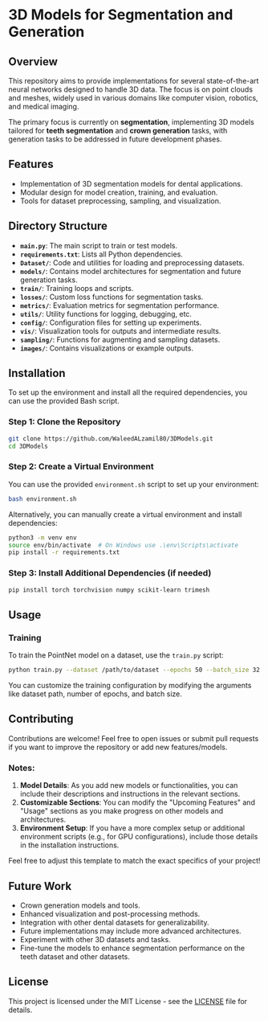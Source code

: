 # 3D Models for Segmentation and Generation  

## Overview  
This repository aims to provide implementations for several state-of-the-art neural networks designed to handle 3D data. The focus is on point clouds and meshes, widely used in various domains like computer vision, robotics, and medical imaging.

The primary focus is currently on **segmentation**, implementing 3D models tailored for **teeth segmentation** and **crown generation** tasks, with generation tasks to be addressed in future development phases.

## Features  
- Implementation of 3D segmentation models for dental applications.  
- Modular design for model creation, training, and evaluation.  
- Tools for dataset preprocessing, sampling, and visualization.  

## Directory Structure  

- **`main.py`**: The main script to train or test models.  
- **`requirements.txt`**: Lists all Python dependencies.  
- **`Dataset/`**: Code and utilities for loading and preprocessing datasets.  
- **`models/`**: Contains model architectures for segmentation and future generation tasks.  
- **`train/`**: Training loops and scripts.  
- **`losses/`**: Custom loss functions for segmentation tasks.  
- **`metrics/`**: Evaluation metrics for segmentation performance.  
- **`utils/`**: Utility functions for logging, debugging, etc.  
- **`config/`**: Configuration files for setting up experiments.  
- **`vis/`**: Visualization tools for outputs and intermediate results.  
- **`sampling/`**: Functions for augmenting and sampling datasets.  
- **`images/`**: Contains visualizations or example outputs.  

## Installation

To set up the environment and install all the required dependencies, you can use the provided Bash script.

### Step 1: Clone the Repository

```bash
git clone https://github.com/WaleedALzamil80/3DModels.git
cd 3DModels
```

### Step 2: Create a Virtual Environment

You can use the provided `environment.sh` script to set up your environment:

```bash
bash environment.sh
```

Alternatively, you can manually create a virtual environment and install dependencies:

```bash
python3 -m venv env
source env/bin/activate  # On Windows use .\env\Scripts\activate
pip install -r requirements.txt
```

### Step 3: Install Additional Dependencies (if needed)

```bash
pip install torch torchvision numpy scikit-learn trimesh
```

## Usage

### Training

To train the PointNet model on a dataset, use the `train.py` script:

```bash
python train.py --dataset /path/to/dataset --epochs 50 --batch_size 32
```

You can customize the training configuration by modifying the arguments like dataset path, number of epochs, and batch size.

## Contributing

Contributions are welcome! Feel free to open issues or submit pull requests if you want to improve the repository or add new features/models.

### Notes:
1. **Model Details**: As you add new models or functionalities, you can include their descriptions and instructions in the relevant sections.
2. **Customizable Sections**: You can modify the "Upcoming Features" and "Usage" sections as you make progress on other models and architectures.
3. **Environment Setup**: If you have a more complex setup or additional environment scripts (e.g., for GPU configurations), include those details in the installation instructions.

Feel free to adjust this template to match the exact specifics of your project!

## Future Work  
- Crown generation models and tools.  
- Enhanced visualization and post-processing methods.  
- Integration with other dental datasets for generalizability.  
- Future implementations may include more advanced architectures.
- Experiment with other 3D datasets and tasks.
- Fine-tune the models to enhance segmentation performance on the teeth dataset and other datasets.

## License

This project is licensed under the MIT License - see the [LICENSE](LICENSE) file for details.
